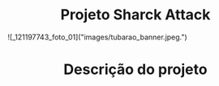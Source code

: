 <h1 align="center"> Projeto Sharck Attack </h1>
![_121197743_foto_01]("images/tubarao_banner.jpeg.")


<h1 align="center"> Descrição do projeto </h1>
